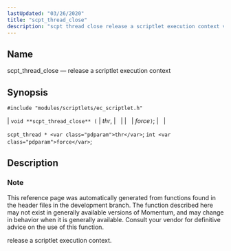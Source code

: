 ```yaml
---
lastUpdated: "03/26/2020"
title: "scpt_thread_close"
description: "scpt thread close release a scriptlet execution context void scpt thread close thr force scpt thread thr int force This reference page was automatically generated from functions found in the header files in the development branch The function described here may not exist in generally available versions of Momentum and..."
---
```


<a name="apis.scpt_thread_close"></a> 
## Name

scpt_thread_close — release a scriptlet execution context

## Synopsis

`#include "modules/scriptlets/ec_scriptlet.h"`

| `void **scpt_thread_close** (` | <var class="pdparam">thr</var>, |   |
|   | <var class="pdparam">force</var>`)`; |   |

`scpt_thread * <var class="pdparam">thr</var>`;
`int <var class="pdparam">force</var>`;<a name="idp59553904"></a> 
## Description

### Note

This reference page was automatically generated from functions found in the header files in the development branch. The function described here may not exist in generally available versions of Momentum, and may change in behavior when it is generally available. Consult your vendor for definitive advice on the use of this function.

release a scriptlet execution context.